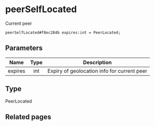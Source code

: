 # peerSelfLocated
Current peer

```
peerSelfLocated#f8ec284b expires:int = PeerLocated;
```

## Parameters
| Name | Type | Description |
| ---- | :----: | ----------- |
| expires | int | Expiry of geolocation info for current peer |


## Type
PeerLocated

## Related pages
